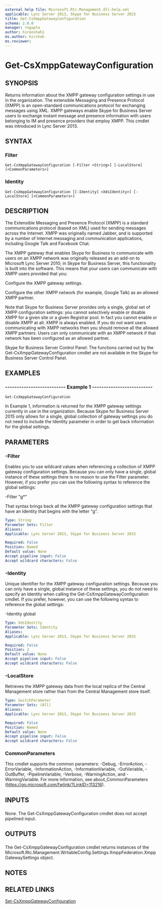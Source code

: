 ```yaml
---
external help file: Microsoft.Rtc.Management.dll-help.xml
applicable: Lync Server 2013, Skype for Business Server 2015
title: Get-CsXmppGatewayConfiguration
schema: 2.0.0
manager: rogupta
author: hirenshah1
ms.author: hirshah
ms.reviewer:
---
```


# Get-CsXmppGatewayConfiguration

## SYNOPSIS

Returns information about the XMPP gateway configuration settings in use in the organization.
The extensible Messaging and Presence Protocol (XMPP) is an open-standard communications protocol for exchanging messages using XML.
XMPP gateways enable Skype for Business Server users to exchange instant message and presence information with users belonging to IM and presence providers that employ XMPP.
This cmdlet was introduced in Lync Server 2013.



## SYNTAX

### Filter
```
Get-CsXmppGatewayConfiguration [-Filter <String>] [-LocalStore] [<CommonParameters>]
```

### Identity
```
Get-CsXmppGatewayConfiguration [[-Identity] <XdsIdentity>] [-LocalStore] [<CommonParameters>]
```

## DESCRIPTION

The Extensible Messaging and Presence Protocol (XMPP) is a standard communications protocol (based on XML) used for sending messages across the Internet.
XMPP was originally named Jabber, and is supported by a number of Internet messaging and communication applications, including Google Talk and Facebook Chat.

The XMPP gateway that enables Skype for Business to communicate with users on an XMPP network was originally released as an add-on to Microsoft Lync Server 2010; in Skype for Business Server, this functionality is built into the software.
This means that your users can communicate with XMPP users provided that you:

Configure the XMPP gateway settings.

Configure the other XMPP network (for example, Google Talk) as an allowed XMPP partner.

Note that Skype for Business Server provides only a single, global set of XMPP configuration settings: you cannot selectively enable or disable XMPP for a given site or a given Registrar pool.
In fact you cannot enable or disable XMPP at all: XMPP is always enabled.
If you do not want users communicating with XMPP networks then you should remove all the allowed XMPP partners.
Users can only communicate with an XMPP network if that network has been configured as an allowed partner.

Skype for Business Server Control Panel: The functions carried out by the Get-CsXmppGatewayConfiguration cmdlet are not available in the Skype for Business Server Control Panel.



## EXAMPLES

### -------------------------- Example 1 --------------------------
```
Get-CsXmppGatewayConfiguration
```

In Example 1, information is returned for the XMPP gateway settings currently in use in the organization.
Because Skype for Business Server 2015 only allows for a single, global collection of gateway settings you do not need to include the Identity parameter in order to get back information for the global settings.



## PARAMETERS

### -Filter
Enables you to use wildcard values when referencing a collection of XMPP gateway configuration settings.
Because you can only have a single, global instance of these settings there is no reason to use the Filter parameter.
However, if you prefer you can use the following syntax to reference the global settings:

-Filter "g*"

That syntax brings back all the XMPP gateway configuration settings that have an Identity that begins with the letter "g".

```yaml
Type: String
Parameter Sets: Filter
Aliases: 
Applicable: Lync Server 2013, Skype for Business Server 2015

Required: False
Position: Named
Default value: None
Accept pipeline input: False
Accept wildcard characters: False
```

### -Identity

Unique identifier for the XMPP gateway configuration settings.
Because you can only have a single, global instance of these settings, you do not need to specify an Identity when calling the Get-CsXmppGatewayConfiguration cmdlet.
If you prefer, however, you can use the following syntax to reference the global settings:

-Identity global



```yaml
Type: XdsIdentity
Parameter Sets: Identity
Aliases: 
Applicable: Lync Server 2013, Skype for Business Server 2015

Required: False
Position: 2
Default value: None
Accept pipeline input: False
Accept wildcard characters: False
```

### -LocalStore
Retrieves the XMPP gateway data from the local replica of the Central Management store rather than from the Central Management store itself.

```yaml
Type: SwitchParameter
Parameter Sets: (All)
Aliases: 
Applicable: Lync Server 2013, Skype for Business Server 2015

Required: False
Position: Named
Default value: None
Accept pipeline input: False
Accept wildcard characters: False
```

### CommonParameters
This cmdlet supports the common parameters: -Debug, -ErrorAction, -ErrorVariable, -InformationAction, -InformationVariable, -OutVariable, -OutBuffer, -PipelineVariable, -Verbose, -WarningAction, and -WarningVariable. For more information, see about_CommonParameters (https://go.microsoft.com/fwlink/?LinkID=113216).

## INPUTS

###  
None.
The Get-CsXmppGatewayConfiguration cmdlet does not accept pipelined input.

## OUTPUTS

###  
The Get-CsXmppGatewayConfiguration cmdlet returns instances of the Microsoft.Rtc.Management.WritableConfig.Settings.XmppFederation.XmppGatewaySettings object.

## NOTES

## RELATED LINKS

[Set-CsXmppGatewayConfiguration](Set-CsXmppGatewayConfiguration.md)

